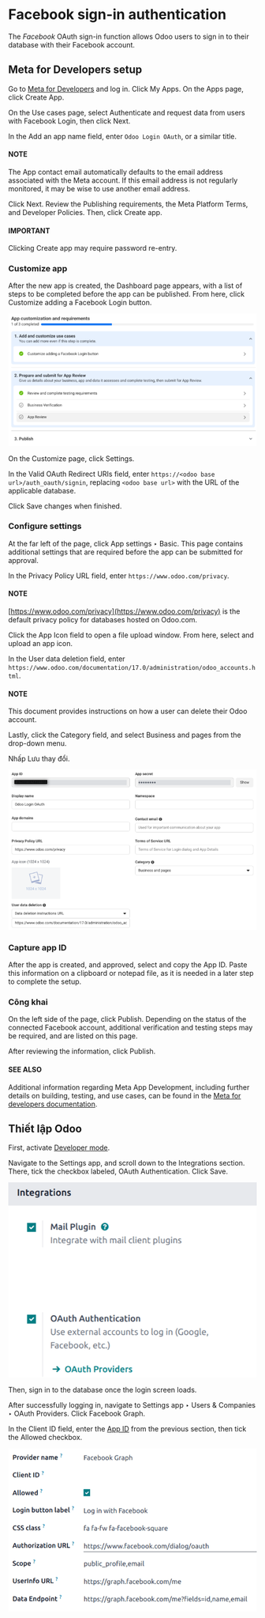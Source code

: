 # Facebook sign-in authentication

The *Facebook* OAuth sign-in function allows Odoo users to sign in to their database with their
Facebook account.

## Meta for Developers setup

Go to [Meta for Developers](https://developers.facebook.com/) and log in. Click My
Apps. On the Apps page, click Create App.

On the Use cases page, select Authenticate and request data from users with
Facebook Login, then click Next.

In the Add an app name field, enter `Odoo Login OAuth`, or a similar title.

#### NOTE
The App contact email automatically defaults to the email address associated with the
Meta account. If this email address is not regularly monitored, it may be wise to use another
email address.

Click Next. Review the Publishing requirements, the Meta
Platform Terms, and Developer Policies. Then, click Create app.

#### IMPORTANT
Clicking Create app may require password re-entry.

### Customize app

After the new app is created, the Dashboard page appears, with a list of steps to be
completed before the app can be published. From here, click Customize adding a Facebook
Login button.

![The App Dashboard in the Meta for developers platform.](../../../.gitbook/assets/app-requirements.png)

On the Customize page, click Settings.

In the Valid OAuth Redirect URIs field, enter `https://<odoo base
url>/auth_oauth/signin`, replacing `<odoo base url>` with the URL of the applicable database.

Click Save changes when finished.

### Configure settings

At the far left of the page, click App settings ‣ Basic. This page contains
additional settings that are required before the app can be submitted for approval.

In the Privacy Policy URL field, enter `https://www.odoo.com/privacy`.

#### NOTE
[https://www.odoo.com/privacy](https://www.odoo.com/privacy) is the default privacy policy for databases hosted on Odoo.com.

Click the App Icon field to open a file upload window. From here, select and upload an
app icon.

In the User data deletion field, enter
`https://www.odoo.com/documentation/17.0/administration/odoo_accounts.html`.

#### NOTE
This document provides instructions on how a user can delete their Odoo account.

Lastly, click the Category field, and select Business and pages from the
drop-down menu.

Nhấp Lưu thay đổi.

![An exampled of the Basic Settings page in the Meta for developers platform.](../../../.gitbook/assets/app-id.png)

<a id="users-app-id"></a>

### Capture app ID

After the app is created, and approved, select and copy the App ID. Paste this
information on a clipboard or notepad file, as it is needed in a later step to complete the setup.

### Công khai

On the left side of the page, click Publish. Depending on the status of the connected
Facebook account, additional verification and testing steps may be required, and are listed on this
page.

After reviewing the information, click Publish.

#### SEE ALSO
Additional information regarding Meta App Development, including further details on building,
testing, and use cases, can be found in the [Meta for developers documentation](https://developers.facebook.com/docs/development).

## Thiết lập Odoo

First, activate [Developer mode](../developer_mode.md#developer-mode-activation).

Navigate to the Settings app, and scroll down to the Integrations
section. There, tick the checkbox labeled, OAuth Authentication. Click Save.

![The enable OAuth setting in the Settings app.](../../../.gitbook/assets/enable-oauth.png)

Then, sign in to the database once the login screen loads.

After successfully logging in, navigate to Settings app ‣ Users & Companies ‣
OAuth Providers. Click Facebook Graph.

In the Client ID field, enter the [App ID](#users-app-id) from the previous
section, then tick the Allowed checkbox.

![The Facebook Graph record in Odoo.](../../../.gitbook/assets/facebook-graph.png)
